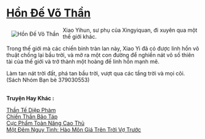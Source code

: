 <a href="https://truyenwiki.net/hon-de-vo-than.35240/" title="Hồn Đế Võ Thần"><h1>Hồn Đế Võ Thần</h1></a><div style="display:table"><img align="right" style="float: left; padding: 10px;" src="https://truyenwiki.net/a/img/str/src/35240.jpg" alt="Hồn Đế Võ Thần">Xiao Yihun, sư phụ của Xingyiquan, đi xuyên qua một thế giới khác.<p></p> Trong thế giới mà các chiến binh tràn lan này, Xiao Yi đã có được linh hồn võ thuật chống lại bầu trời, và mở ra một con đường để nghiền nát vô số thiên tài của thế giới và trở thành một hoàng đế linh hồn mạnh mẽ.<p></p> Làm tan nát trời đất, phá tan bầu trời, vượt qua các tầng trời và mọi cõi. (Sách Nhóm Bạn bè 379030553)</div><p><br><b>Truyện Hay Khác :</b></p><a href="https://truyenwiki.net/than-te-diep-pham.36215/" alt="Thần Tế Diệp Phàm">Thần Tế Diệp Phàm</a><br/><a href="https://github.com/nownovels/wikidich/tree/master/truyenhay/35078" alt="Chiến Thần Bão Táp">Chiến Thần Bão Táp</a><br/><a href="https://github.com/nownovels/wikidich/tree/master/truyenhay/35304" alt="Cực Phẩm Toàn Năng Cao Thủ">Cực Phẩm Toàn Năng Cao Thủ</a><br/><a href="https://sangtacviet.wordpress.com/2020/10/22/mot-dem-nguy-tinh-hao-mon-gia-tren-troi-vo-truoc/" alt="Một Đêm Nguy Tình: Hào Môn Giá Trên Trời Vợ Trước">Một Đêm Nguy Tình: Hào Môn Giá Trên Trời Vợ Trước</a><br/>